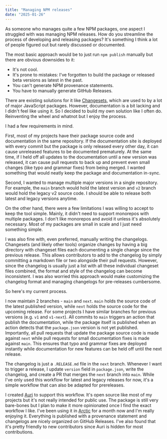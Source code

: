 ```yaml
---
title: "Managing NPM releases"
date: "2025-01-26"
---
```


As someone who manages quite a few NPM packages, one aspect I struggled with was managing NPM releases. How do you streamline the process of developing and releasing packages? It's something I think a lot of people figured out but rarely discussed or documented.

The most basic approach would be to just run `npm publish` manually but there are obvious downsides to it:

- It's not cool.
- It's prone to mistakes: I've forgotten to build the package or released beta versions as latest in the past.
- You can't generate NPM provenance statements.
- You have to manually generate GitHub Releases.

There are existing solutions for it like [Changesets](https://github.com/changesets/changesets), which are used to by a lot of major JavaScript packages. However, documentation is a bit lacking and I didn't feel like using it. So I decided to build my own solution like I often do. Reinventing the wheel and whatnot but I enjoy the process.

I had a few requirements in mind.

First, most of my projects have their package source code and documentation in the same repository. If the documentation site is deployed with every commit but the package is only released every other day, it can cause unreleased features to be documented prematurely. At the same time, if I held off all updates to the documentation until a new version was released, it can cause pull requests to back up and prevent even small changes (like typo and grammar fixes) from being merged. I wanted something that would neatly keep the package and documentation in-sync.

Second, I wanted to manage multiple major versions in a single repository. For example, the `main` branch would hold the latest version and `v2` branch would hold the legacy v2 source code. I should be able to release both latest and legacy versions anytime.

On the other hand, there were a few limitations I was willing to accept to keep the tool simple. Mainly, it didn't need to support monorepos with multiple packages. I don't like monorepos and avoid it unless it's absolutely necessary. Most of my packages are small in scale and I just need something simple.

I was also fine with, even preferred, manually writing the changelogs. Changesets (and likely other tools) organize changes by having a big directory with changeset files each documenting a single change since the previous release. This allows contributors to add to the changelog by simply committing a markdown file or two alongside their pull requests. However, since the changelog is usually just a list with all these individual changeset files combined, the format and style of the changelog can become inconsistent. I was also worried this approach would make customizing the changelog format and managing changelogs for pre-releases cumbersome.

So here's my current process.

I now maintain 2 branches - `main` and `next`. `main` holds the source code of the latest published version, while `next` holds the source code for the upcoming release. For some projects I have similar branches for previous versions (e.g. `v1` and `v1-next`). All commits to `main` triggers an action that publish the documentation, while the package itself is published when an action detects that the `package.json` version is not yet published. Importantly, all pull requests that update the package source code is made against `next` while pull requests for small documentation fixes is made against `main`. This ensures that typo and grammar fixes are deployed instantly while documentation for new features can be held off until the next release.

The changelog is just a `.RELEASE.md` file in the `next` branch. Whenever I want to trigger a release, I update `version` field in `package.json`, write the changelog, and create a PR that merges the `next` branch into `main`. While I've only used this workflow for latest and legacy releases for now, it's a simple workflow that can also be adapted for prereleases.

I created [Auri](https://github.com/pilcrowonpaper/auri) to support this workflow. It's open source like most of my projects but it's not really intended for public use. The package is still very bare-bones but I plan to make it more opinionated once I find the exact workflow I like. I've been using it in [Arctic](https://github.com/pilcrowonpaper/arctic) for a month now and I'm really enjoying it. Everything is published with a provenance statement and changelogs are nicely organized on GitHub Releases. I've also found that it's pretty friendly to new contributors since Auri is hidden for most contributions.
